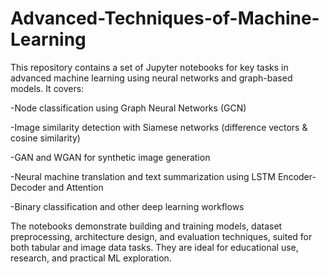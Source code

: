 # Advanced-Techniques-of-Machine-Learning





This repository contains a set of Jupyter notebooks for key tasks in advanced machine learning using neural networks and graph-based models. It covers:

-Node classification using Graph Neural Networks (GCN)

-Image similarity detection with Siamese networks (difference vectors & cosine similarity)

-GAN and WGAN for synthetic image generation

-Neural machine translation and text summarization using LSTM Encoder-Decoder and Attention

-Binary classification and other deep learning workflows

The notebooks demonstrate building and training models, dataset preprocessing, architecture design, and evaluation techniques, suited for both tabular and image data tasks. They are ideal for educational use, research, and practical ML exploration.
